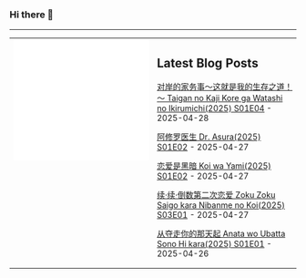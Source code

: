 ### Hi there 👋

<!--
**etng/etng** is a ✨ _special_ ✨ repository because its `README.md` (this file) appears on your GitHub profile.

Here are some ideas to get you started:

- 🔭 I’m currently working on ...
- 🌱 I’m currently learning ...
- 👯 I’m looking to collaborate on ...
- 🤔 I’m looking for help with ...
- 💬 Ask me about ...
- 📫 How to reach me: ...
- 😄 Pronouns: ...
- ⚡ Fun fact: ...
-->


---

<table>
<tr>
<td valign="top" width="50%">
<img src="metrics.svg" alt="Metric" />
</td>
<td valign="top" width="50%">

## Latest Blog Posts
<!-- blog start -->
[对岸的家务事～这就是我的生存之道！～ Taigan no Kaji Kore ga Watashi no Ikirumichi(2025) S01E04](http://www.fanxinzhui.com/rr/2615#S01E04) - 2025-04-28

[阿修罗医生 Dr. Asura(2025) S01E02](http://www.fanxinzhui.com/rr/2619#S01E02) - 2025-04-27

[恋爱是黑暗 Koi wa Yami(2025) S01E02](http://www.fanxinzhui.com/rr/2622#S01E02) - 2025-04-27

[续·续·倒数第二次恋爱 Zoku Zoku Saigo kara Nibanme no Koi(2025) S03E01](http://www.fanxinzhui.com/rr/2624#S03E01) - 2025-04-27

[从夺走你的那天起 Anata wo Ubatta Sono Hi kara(2025) S01E01](http://www.fanxinzhui.com/rr/2623#S01E01) - 2025-04-26
<!-- blog end -->

</td></tr></table>

